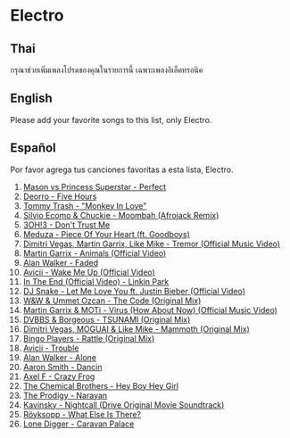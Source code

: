 
# Electro

## Thai

กรุณาช่วยเพิ่มเพลงโปรดของคุณในรายการนี้ เฉพาะเพลงอิเล็คทรอนิค

## English
Please add your favorite songs to this list, only Electro. 

## Español
Por favor agrega tus canciones favoritas a esta lista, Electro.

1. [Mason vs Princess Superstar - Perfect ](https://www.youtube.com/watch?v=7Y9UlEof6XI)
2. [Deorro - Five Hours](https://www.youtube.com/watch?v=K_yBUfMGvzc)
3. [Tommy Trash - "Monkey In Love"](https://www.youtube.com/watch?v=jmkc-DrGABU)
4. [Silvio Ecomo & Chuckie - Moombah (Afrojack Remix)](https://www.youtube.com/watch?v=3N1OQvJ5v2k)
5. [3OH!3 - Don't Trust Me](https://www.youtube.com/watch?v=mdB3Oyd5HtU)
6. [Meduza - Piece Of Your Heart (ft. Goodboys)](https://www.youtube.com/watch?v=RhghZPu0UtY)
7. [Dimitri Vegas, Martin Garrix, Like Mike - Tremor (Official Music Video)](https://www.youtube.com/watch?v=9vMh9f41pqE)
8. [Martin Garrix - Animals (Official Video)](https://www.youtube.com/watch?v=gCYcHz2k5x0)
7. [Alan Walker - Faded](https://www.youtube.com/watch?v=60ItHLz5WEA)
8. [Avicii - Wake Me Up (Official Video)](https://www.youtube.com/watch?v=IcrbM1l_BoI)
9. [In The End (Official Video) - Linkin Park](https://www.youtube.com/watch?v=eVTXPUF4Oz4)
10. [DJ Snake - Let Me Love You ft. Justin Bieber (Official Video)](https://www.youtube.com/watch?v=euCqAq6BRa4)
11. [W&W & Ummet Ozcan - The Code (Original Mix)](https://www.youtube.com/watch?v=7bQwn6FwakY)
12. [Martin Garrix & MOTi - Virus (How About Now) (Official Music Video)](https://www.youtube.com/watch?v=bH4YSVZOq-U)
13. [DVBBS & Borgeous - TSUNAMI (Original Mix)](https://www.youtube.com/watch?v=0EWbonj7f18)
14. [Dimitri Vegas, MOGUAI & Like Mike - Mammoth (Original Mix)](https://www.youtube.com/watch?v=_o-XIryB2gg)
15. [Bingo Players - Rattle (Original Mix)](https://www.youtube.com/watch?v=FgbFquhbhYA)
16. [Avicii - Trouble](https://www.youtube.com/watch?v=orMo3DNq14g)
17. [Alan Walker - Alone](https://www.youtube.com/watch?v=1-xGerv5FOk)
18. [Aaron Smith - Dancin](https://youtu.be/0XFudmaObLI)
19. [Axel F - Crazy Frog](https://youtu.be/k85mRPqvMbE)
20. [The Chemical Brothers - Hey Boy Hey Girl](https://www.youtube.com/watch?v=tpKCqp9CALQ)
21. [The Prodigy - Narayan](https://www.youtube.com/watch?v=TMbMKdOYRxk)
22. [Kavinsky - Nightcall (Drive Original Movie Soundtrack)](https://www.youtube.com/watch?v=MV_3Dpw-BRY)
23. [Röyksopp - What Else Is There?](https://www.youtube.com/watch?v=Q-2R12p38Go)
24. [Lone Digger - Caravan Palace](https://www.youtube.com/watch?v=UbQgXeY_zi4)